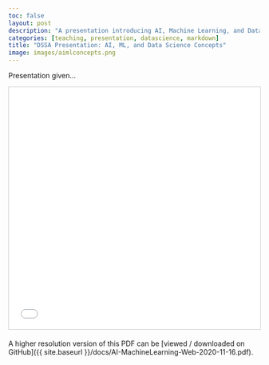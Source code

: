 ```yaml
---
toc: false
layout: post
description: "A presentation introducing AI, Machine Learning, and Data Science concepts given to the Data Science Society of Auburn, a mix of undergraduate and graduate students interested in the field."
categories: [teaching, presentation, datascience, markdown]
title: "DSSA Presentation: AI, ML, and Data Science Concepts"
image: images/aimlconcepts.png
---
```


Presentation given...

<p align="center">
<iframe src="//www.slideshare.net/slideshow/embed_code/key/3AaVF6uFdPuGdc" width="595" height="485" frameborder="0" marginwidth="0" marginheight="0" scrolling="no" style="border:1px solid #CCC; border-width:1px; margin-bottom:5px; max-width: 100%;" allowfullscreen> </iframe>
</p>

A higher resolution version of this PDF can be [viewed / downloaded on GitHub]({{ site.baseurl }}/docs/AI-MachineLearning-Web-2020-11-16.pdf).
